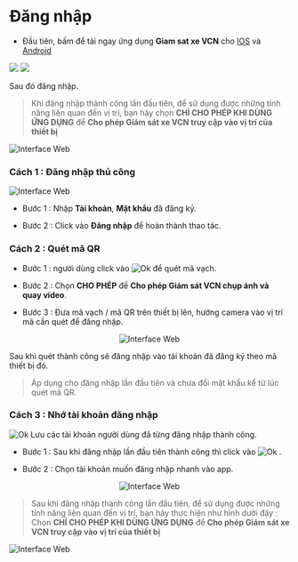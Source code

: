 # Đăng nhập

* Đầu tiên, bấm để tải ngay ứng dụng **Giam sat xe VCN** cho <a href="https://bitly.com.vn/cenayw" target="_blank">IOS</a> và <a href="https://bitly.com.vn/sg61yb" target="_blank">Android </a>

<span class="icon-left1 ">[<img src="/docs/assets/images/web-interface/app-vcn/images.png">](https://bitly.com.vn/cenayw)
<span class="icon-left2">[<img src="/docs/assets/images/web-interface/app-vcn/google-play-download-android-app.png" >](https://bitly.com.vn/sg61yb) 


Sau đó đăng nhập. 

> Khi đăng nhập thành công lần đầu tiên, để sử dụng được những tính năng liên quan đến vị trí, bạn hãy chọn **CHỈ CHO PHÉP KHI DÙNG ỨNG DỤNG** để **Cho phép Giám sát xe VCN truy cập vào vị trí của thiết bị**

<span  class="icon-left4">![Interface Web](/docs/assets/images/web-interface/app-vcn/location-2-login.jpg)

### Cách 1 : Đăng nhập thủ công

<span class="icon-left4" >![Interface Web](/docs/assets/images/web-interface/app-vcn/login.jpg)

* Bước 1 : Nhập **Tài khoản**, **Mật khẩu** đã đăng ký.

* Bước 2 : Click vào **Đăng nhập** để hoàn thành thao tác. 

### Cách 2 : Quét mã QR

* Bước 1 :  người dùng click vào <span class="icon-left svg-filter-info">![Ok](/docs/assets/images/web-interface/icon/SVG/icons8-qr-code.svg) để quét mã vạch.

* Bước 2 : Chọn **CHO PHÉP** để **Cho phép Giám sát VCN chụp ảnh và quay video**.

* Bước 3 : Đưa mã vạch / mã QR trên thiết bị lên, hướng camera vào vị trí mã cần quét để đăng nhập.

<span style="display:block;text-align:center">![Interface Web](/docs/assets/images/web-interface/app-vcn/qr-code.jpg) 

Sau khi quét thành công sẽ đăng nhập vào tài khoản đã đăng ký theo mã thiết bị đó.

> Áp dụng cho đăng nhập lần đầu tiên và chưa đổi mật khẩu kể từ lúc quét mã QR.

### Cách 3 : Nhớ tài khoản đăng nhập

<span class="icon-left3">![Ok](/docs/assets/images/web-interface/app-vcn/move-user-login.jpg) Lưu các tài khoản người dùng đã từng đăng nhập thành công.

* Bước 1 : Sau khi đăng nhập lần đầu tiên thành công thì click vào <span class="icon-left3">![Ok](/docs/assets/images/web-interface/app-vcn/move-user-login.jpg) .

* Bước 2 : Chọn tài khoản muốn đăng nhập nhanh vào app.

<span style="display:block;text-align:center">![Interface Web](/docs/assets/images/web-interface/app-vcn/qr-code-done.jpg) 

> Sau khi đăng nhập thành công lần đầu tiên, để sử dụng được những tính năng liên quan đến vị trí, bạn hãy thực hiện như hình dưới đây :
Chọn **CHỈ CHO PHÉP KHI DÙNG ỨNG DỤNG** để **Cho phép Giám sát xe VCN truy cập vào vị trí của thiết bị**

<span  class="icon-left4">![Interface Web](/docs/assets/images/web-interface/app-vcn/location-2-login.jpg)
